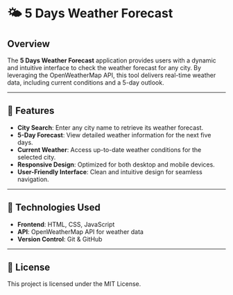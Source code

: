 # 🌤️ 5 Days Weather Forecast

## Overview

The **5 Days Weather Forecast** application provides users with a dynamic and intuitive interface to check the weather forecast for any city. By leveraging the OpenWeatherMap API, this tool delivers real-time weather data, including current conditions and a 5-day outlook.

---

## 🔧 Features

- **City Search**: Enter any city name to retrieve its weather forecast.
- **5-Day Forecast**: View detailed weather information for the next five days.
- **Current Weather**: Access up-to-date weather conditions for the selected city.
- **Responsive Design**: Optimized for both desktop and mobile devices.
- **User-Friendly Interface**: Clean and intuitive design for seamless navigation.

---

## 🚀 Technologies Used

- **Frontend**: HTML, CSS, JavaScript
- **API**: OpenWeatherMap API for weather data
- **Version Control**: Git & GitHub

---

## 📝 License

This project is licensed under the MIT License.
